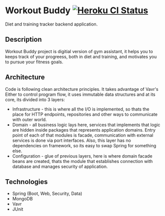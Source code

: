 
# Workout Buddy [![Heroku CI Status](https://workout-buddy-backend.herokuapp.com/last.svg)](https://dashboard.heroku.com/pipelines/e1f7a3c0-0785-4724-a0ee-f70cc044c9e8/tests)
Diet and training tracker backend application.

## Description
Workout Buddy project is digitial version of gym assistant, it helps you to keeps track of your progreess, both in diet and training, and motivates you to pursue your fitness goals. 

## Architecture
Code is following clean architecture principles. It takes advantage of Vavr's Either to control program flow, it uses immutable data structures and at its core, its divided into 3 layers: <br>
* Infrastructure - this is where all the I/O is implemented, so thats the place for HTTP endpoints, repositories and other ways to communicate with outer world.
* Domain - all business logic lays here, services that implements that logic are hidden inside packages that represents application domains. Entry point of each of that modules is facade, communication with external services is done via port interfaces. Also, this layer has no dependencies on framework, so its easy to swap Spring for something else. 
* Configuration - glue of previous layers, here is where domain facade beans are created, thats the module that establishes connection with database and manages security of application.

## Technologies
* Spring (Boot, Web, Security, Data)<br>
* MongoDB<br>
* Vavr<br>
* JUnit<br>


